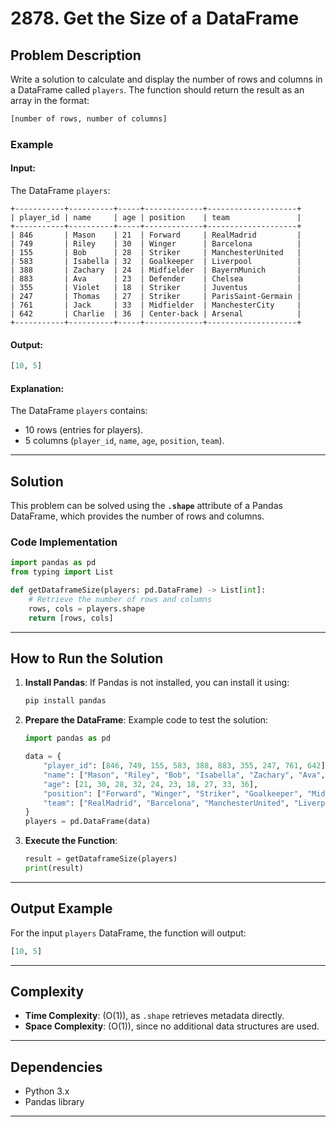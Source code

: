 # 2878. Get the Size of a DataFrame

## Problem Description

Write a solution to calculate and display the number of rows and columns in a DataFrame called `players`. The function should return the result as an array in the format:

```python
[number of rows, number of columns]
```

### Example

#### Input:
The DataFrame `players`:

```
+-----------+----------+-----+-------------+--------------------+
| player_id | name     | age | position    | team               |
+-----------+----------+-----+-------------+--------------------+
| 846       | Mason    | 21  | Forward     | RealMadrid         |
| 749       | Riley    | 30  | Winger      | Barcelona          |
| 155       | Bob      | 28  | Striker     | ManchesterUnited   |
| 583       | Isabella | 32  | Goalkeeper  | Liverpool          |
| 388       | Zachary  | 24  | Midfielder  | BayernMunich       |
| 883       | Ava      | 23  | Defender    | Chelsea            |
| 355       | Violet   | 18  | Striker     | Juventus           |
| 247       | Thomas   | 27  | Striker     | ParisSaint-Germain |
| 761       | Jack     | 33  | Midfielder  | ManchesterCity     |
| 642       | Charlie  | 36  | Center-back | Arsenal            |
+-----------+----------+-----+-------------+--------------------+
```

#### Output:
```python
[10, 5]
```

#### Explanation:
The DataFrame `players` contains:
- 10 rows (entries for players).
- 5 columns (`player_id`, `name`, `age`, `position`, `team`).

---

## Solution

This problem can be solved using the **`.shape`** attribute of a Pandas DataFrame, which provides the number of rows and columns.

### Code Implementation
```python
import pandas as pd
from typing import List

def getDataframeSize(players: pd.DataFrame) -> List[int]:
    # Retrieve the number of rows and columns
    rows, cols = players.shape
    return [rows, cols]
```

---

## How to Run the Solution

1. **Install Pandas**:
   If Pandas is not installed, you can install it using:
   ```bash
   pip install pandas
   ```

2. **Prepare the DataFrame**:
   Example code to test the solution:
   ```python
   import pandas as pd

   data = {
       "player_id": [846, 749, 155, 583, 388, 883, 355, 247, 761, 642],
       "name": ["Mason", "Riley", "Bob", "Isabella", "Zachary", "Ava", "Violet", "Thomas", "Jack", "Charlie"],
       "age": [21, 30, 28, 32, 24, 23, 18, 27, 33, 36],
       "position": ["Forward", "Winger", "Striker", "Goalkeeper", "Midfielder", "Defender", "Striker", "Striker", "Midfielder", "Center-back"],
       "team": ["RealMadrid", "Barcelona", "ManchesterUnited", "Liverpool", "BayernMunich", "Chelsea", "Juventus", "ParisSaint-Germain", "ManchesterCity", "Arsenal"]
   }
   players = pd.DataFrame(data)
   ```

3. **Execute the Function**:
   ```python
   result = getDataframeSize(players)
   print(result)
   ```

---

## Output Example
For the input `players` DataFrame, the function will output:
```python
[10, 5]
```

---

## Complexity
- **Time Complexity**: \(O(1)\), as `.shape` retrieves metadata directly.
- **Space Complexity**: \(O(1)\), since no additional data structures are used.

---

## Dependencies
- Python 3.x
- Pandas library

---